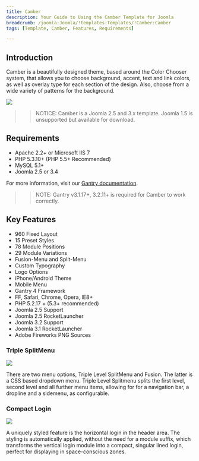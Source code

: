 ```yaml
---
title: Camber
description: Your Guide to Using the Camber Template for Joomla
breadcrumb: /joomla:Joomla/!templates:Templates/!Camber:Camber
tags: [Template, Camber, Features, Requirements]

---
```


Introduction
-----

Camber is a beautifully designed theme, based around the Color Chooser system, that allows you to choose background, accent, text and link colors, as well as overlay type for each section of the design. Also, choose from a wide variety of patterns for the background.

![][theme]

>> NOTICE: Camber is a Joomla 2.5 and 3.x template. Joomla 1.5 is unsupported but available for download.

Requirements
-----

* Apache 2.2+ or Microsoft IIS 7
* PHP 5.3.10+ (PHP 5.5+ Recommended)
* MySQL 5.1+
* Joomla 2.5 or 3.4

For more information, visit our [Gantry documentation][gantry].

>> NOTE: Gantry v3.1.17+, 3.2.11+ is required for Camber to work correctly.

Key Features
-----

* 960 Fixed Layout  
* 15 Preset Styles  
* 78 Module Positions  
* 29 Module Variations  
* Fusion-Menu and Split-Menu  
* Custom Typography  
* Logo Options  
* iPhone/Android Theme  
* Mobile Menu
* Gantry 4 Framework  
* FF, Safari, Chrome, Opera, IE8+  
* PHP 5.2.17 + (5.3+ recommended)  
* Joomla 2.5 Support  
* Joomla 2.5 RocketLauncher  
* Joomla 3.2 Support  
* Joomla 3.1 RocketLauncher  
* Adobe Fireworks PNG Sources 

### Triple SplitMenu

![][splitmenu]

There are two menu options, Triple Level SplitMenu and Fusion. The latter is a CSS based dropdown menu. Triple Level Splitmenu splits the first level, second level and all further menu items, allowing for for a navigation bar, a dropline and a sidemenu, as configurable.

### Compact Login

![][login]

A uniquely styled feature is the horizontal login in the header area. The styling is automatically applied, without the need for a module suffix, which transforms the vertical login module into a compact, singular lined login, perfect for displaying in space-conscious zones.

[gantry]: http://gantry.org
[theme]: assets/camber.jpeg
[splitmenu]: assets/splitmenu.jpg
[login]: assets/login.jpg